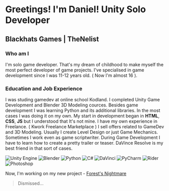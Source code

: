 # Greetings! I'm Daniel! Unity Solo Developer 
## Blackhats Games | TheNelist

### **Who am I**

I'm solo game developer. That's my dream of childhood to make myself the most perfect developer of game projects.
I've specialised in game development since I was 11-12 years old. ( Now I'm almost 16 ).

### **Education and Job Experience**
I was studing gamedev at online school Kodland. I completed Unity Game Development and Blender 3D Modeling cources. Besides game development I was learning 
Python and its additional libraries. In the most cases I was doing it on my own. My start in development began in **HTML**, **CSS**, **JS** but I understood that It's not mine.
I have my own experience in Freelance. ( Kwork Freelance Marketplace )
I sell offers related to GameDev and 3D Modeling. Usually I create Level Design or just Game Mechanics. Sometimes I work even as game scriptwriter. 
During Game Development I have to learn how to create a pretty trailer or teaser. DaVince Resolve is my best friend in that sort of cases.

![Unity Engine](https://img.shields.io/badge/Unity--Engine-black?style=for-the-badge&logo=unity)
![Blender](https://img.shields.io/badge/Blender-black?style=for-the-badge&logo=blender)
![Python](https://img.shields.io/badge/Python-black?style=for-the-badge&logo=python&logoColor=yellow)
![C#](https://img.shields.io/badge/CSharp-black?style=for-the-badge&logo=sharp&logoColor=purple)
![DaVinci](https://img.shields.io/badge/DaVinci-black?style=for-the-badge&logo=davinciresolve&logoColor=red)
![PyCharm](https://img.shields.io/badge/PyCharm-black?style=for-the-badge&logo=pycharm&logoColor=green)
![Rider](https://img.shields.io/badge/Rider-black?style=for-the-badge&logo=rider&logoColor=orange)
![Photoshop](https://img.shields.io/badge/Photoshop-black?style=for-the-badge&logo=adobephotoshop&logoColor=blue)
<!--
![HTML5](https://img.shields.io/badge/HTML-black?style=for-the-badge&logo=html5&logoColor=orange)
![CSS3](https://img.shields.io/badge/CSS-black?style=for-the-badge&logo=css3&logoColor=blue)

-->
Now, I'm working on my new project - [Forest's Nightmare](https://gamejolt.com/games/forest_nightmare/914621)
> Dismissed...




